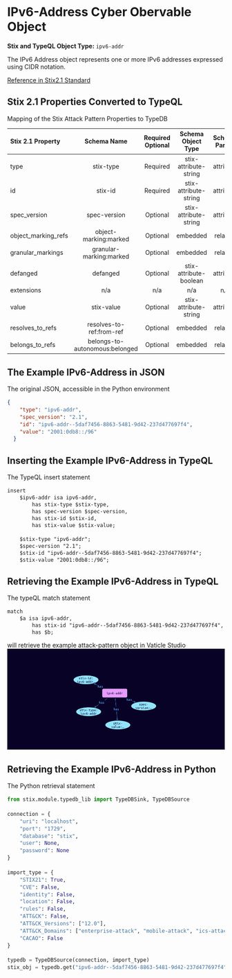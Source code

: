 # IPv6-Address Cyber Obervable Object

**Stix and TypeQL Object Type:**  `ipv6-addr`

The IPv6 Address object represents one or more IPv6 addresses expressed using CIDR notation.

[Reference in Stix2.1 Standard](https://docs.oasis-open.org/cti/stix/v2.1/os/stix-v2.1-os.html#_oeggeryskriq)
## Stix 2.1 Properties Converted to TypeQL
Mapping of the Stix Attack Pattern Properties to TypeDB

|  Stix 2.1 Property    |           Schema Name             | Required  Optional  |      Schema Object Type | Schema Parent  |
|:--------------------|:--------------------------------:|:------------------:|:------------------------:|:-------------:|
|  type                 |            stix-type              |      Required       |  stix-attribute-string    |   attribute    |
|  id                   |             stix-id               |      Required       |  stix-attribute-string    |   attribute    |
|  spec_version         |           spec-version            |      Optional       |  stix-attribute-string    |   attribute    |
|  object_marking_refs  |      object-marking:marked        |      Optional       |   embedded     |relation |
|  granular_markings    |     granular-marking:marked       |      Optional       |   embedded     |relation |
| defanged |defanged |      Optional       |stix-attribute-boolean |   attribute    |
|  extensions           |               n/a                 |        n/a          |           n/a             |      n/a       |
| value |stix-value |      Optional       |  stix-attribute-string    |   attribute    |
| resolves_to_refs |resolves-to-ref:from-ref |      Optional       |   embedded     |relation |
| belongs_to_refs |belongs-to-autonomous:belonged |      Optional       |   embedded     |relation |

## The Example IPv6-Address in JSON
The original JSON, accessible in the Python environment
```json
{
    "type": "ipv6-addr",  
    "spec_version": "2.1",  
    "id": "ipv6-addr--5daf7456-8863-5481-9d42-237d477697f4",  
    "value": "2001:0db8::/96"  
  }
```


## Inserting the Example IPv6-Address in TypeQL
The TypeQL insert statement
```typeql
insert 
    $ipv6-addr isa ipv6-addr,
        has stix-type $stix-type,
        has spec-version $spec-version,
        has stix-id $stix-id,
        has stix-value $stix-value;
    
    $stix-type "ipv6-addr";
    $spec-version "2.1";
    $stix-id "ipv6-addr--5daf7456-8863-5481-9d42-237d477697f4";
    $stix-value "2001:0db8::/96";
```

## Retrieving the Example IPv6-Address in TypeQL
The typeQL match statement

```typeql
match
    $a isa ipv6-addr,
        has stix-id "ipv6-addr--5daf7456-8863-5481-9d42-237d477697f4",
        has $b;
```


will retrieve the example attack-pattern object in Vaticle Studio
![IPv6-Address Example](./img/ipv6-addr.png)

## Retrieving the Example IPv6-Address  in Python
The Python retrieval statement

```python
from stix.module.typedb_lib import TypeDBSink, TypeDBSource

connection = {
    "uri": "localhost",
    "port": "1729",
    "database": "stix",
    "user": None,
    "password": None
}

import_type = {
    "STIX21": True,
    "CVE": False,
    "identity": False,
    "location": False,
    "rules": False,
    "ATT&CK": False,
    "ATT&CK_Versions": ["12.0"],
    "ATT&CK_Domains": ["enterprise-attack", "mobile-attack", "ics-attack"],
    "CACAO": False
}

typedb = TypeDBSource(connection, import_type)
stix_obj = typedb.get("ipv6-addr--5daf7456-8863-5481-9d42-237d477697f4")
```

